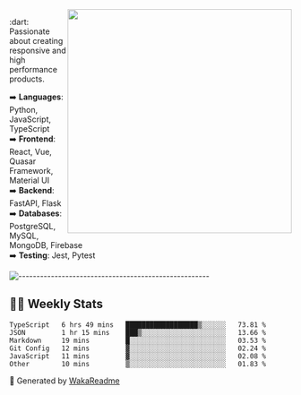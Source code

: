 <img src="https://github-readme-stats.vercel.app/api?username=iguit0&show_icons=true&include_all_commits=true&count_private=true&theme=dracula" min-width="400px" max-width="400px" width="400px" align="right" />

<p align="left"> 
  :dart: Passionate about creating responsive and high performance products.
</p>

<p align="left">
  ➡️ <strong>Languages</strong>: Python, JavaScript, TypeScript<br>
  ➡️ <strong>Frontend</strong>: React, Vue, Quasar Framework, Material UI<br>
  ➡️ <strong>Backend</strong>: FastAPI, Flask<br>
  ➡️ <strong>Databases</strong>: PostgreSQL, MySQL, MongoDB, Firebase<br>
  ➡️ <strong>Testing</strong>: Jest, Pytest<br>
</p>

![-----------------------------------------------------](https://raw.githubusercontent.com/andreasbm/readme/master/assets/lines/vintage.png)

## :man_technologist: Weekly Stats
<!--START_SECTION:waka-->

```text
TypeScript   6 hrs 49 mins   ██████████████████▒░░░░░░   73.81 %
JSON         1 hr 15 mins    ███▒░░░░░░░░░░░░░░░░░░░░░   13.66 %
Markdown     19 mins         █░░░░░░░░░░░░░░░░░░░░░░░░   03.53 %
Git Config   12 mins         ▓░░░░░░░░░░░░░░░░░░░░░░░░   02.24 %
JavaScript   11 mins         ▓░░░░░░░░░░░░░░░░░░░░░░░░   02.08 %
Other        10 mins         ▒░░░░░░░░░░░░░░░░░░░░░░░░   01.83 %
```

<!--END_SECTION:waka-->

🚀 Generated by [WakaReadme](https://github.com/athul/waka-readme)
